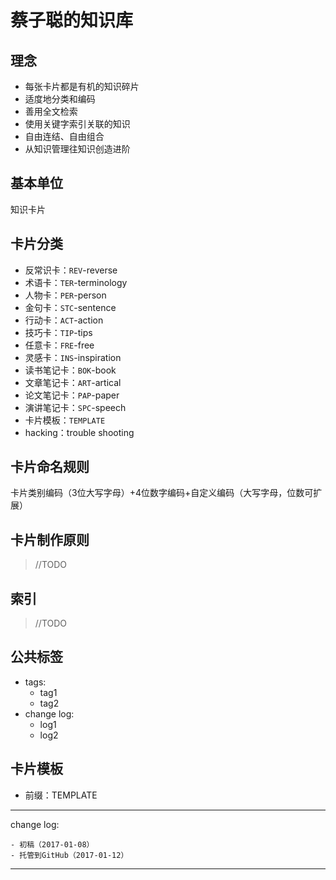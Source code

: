 # 蔡子聪的知识库

## 理念

- 每张卡片都是有机的知识碎片
- 适度地分类和编码
- 善用全文检索
- 使用关键字索引关联的知识
- 自由连结、自由组合
- 从知识管理往知识创造进阶

## 基本单位

知识卡片

## 卡片分类

- 反常识卡：`REV`-reverse
- 术语卡：`TER`-terminology
- 人物卡：`PER`-person
- 金句卡：`STC`-sentence
- 行动卡：`ACT`-action
- 技巧卡：`TIP`-tips
- 任意卡：`FRE`-free
- 灵感卡：`INS`-inspiration
- 读书笔记卡：`BOK`-book
- 文章笔记卡：`ART`-artical
- 论文笔记卡：`PAP`-paper
- 演讲笔记卡：`SPC`-speech
- 卡片模板：`TEMPLATE`
- hacking：trouble shooting

## 卡片命名规则

卡片类别编码（3位大写字母）+4位数字编码+自定义编码（大写字母，位数可扩展）

## 卡片制作原则

> //TODO

## 索引

> //TODO

## 公共标签

<!--- created time: 2017-01-08 13:46:33-->
<!--- updated time: 2017-01-08 13:46:45-->
- tags: 
	- tag1
	- tag2
- change log: 
	- log1
	- log2

## 卡片模板

- 前缀：TEMPLATE

---

change log: 

	- 初稿（2017-01-08）
	- 托管到GitHub（2017-01-12）

---


